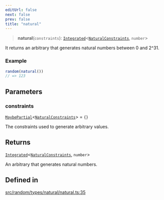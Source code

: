 ```yaml
---
editUrl: false
next: false
prev: false
title: "natural"
---
```


> **natural**(`constraints`): [`Integrated`](/api/interfaces/integrated/)\<[`NaturalConstraints`](/api/interfaces/naturalconstraints/), `number`\>

It returns an arbitrary that generates natural numbers between 0 and 2^31.

### Example
```ts
random(natural())
// => 123
```

## Parameters

### constraints

[`MaybePartial`](/api/type-aliases/maybepartial/)\<[`NaturalConstraints`](/api/interfaces/naturalconstraints/)\> = `{}`

The constraints used to generate arbitrary values.

## Returns

[`Integrated`](/api/interfaces/integrated/)\<[`NaturalConstraints`](/api/interfaces/naturalconstraints/), `number`\>

An arbitrary that generates natural numbers.

## Defined in

[src/random/types/natural/natural.ts:35](https://github.com/skyleague/axioms/blob/75fb1c5c977f1940e84e5cdcef2be336d1fd81da/src/random/types/natural/natural.ts#L35)
